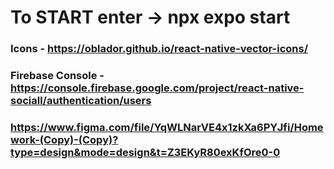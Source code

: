 # To START enter -> npx expo start

### Icons - https://oblador.github.io/react-native-vector-icons/

### Firebase Console - https://console.firebase.google.com/project/react-native-sociall/authentication/users

### https://www.figma.com/file/YqWLNarVE4x1zkXa6PYJfi/Homework-(Copy)-(Copy)?type=design&mode=design&t=Z3EKyR80exKfOre0-0
